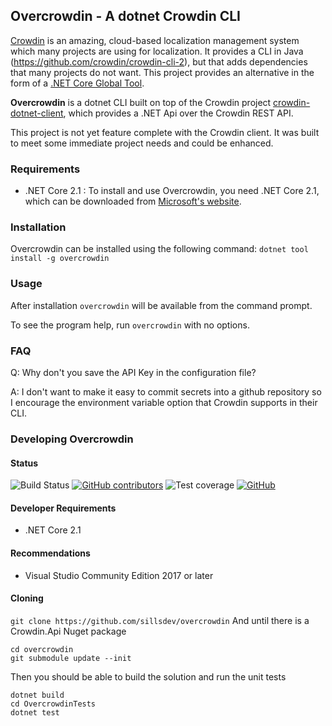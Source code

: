 ## Overcrowdin - A dotnet Crowdin CLI

<a href="https://crowdin.com" target="_blank">Crowdin</a> is an amazing, cloud-based localization management system which many projects are using for localization.
It provides a CLI in Java (<a href="https://github.com/crowdin/crowdin-cli-2" target="_blank">https://github.com/crowdin/crowdin-cli-2</a>), but that adds dependencies that many projects do not want. This project provides an alternative in the form of a <a href="https://docs.microsoft.com/en-us/dotnet/core/tools/global-tools" target="_blank">.NET Core Global Tool</a>. 

**Overcrowdin** is a dotnet CLI built on top of the Crowdin project <a href="https://github.com/crowdin/crowdin-dotnet-client" target="_blank">crowdin-dotnet-client</a>, which provides a .NET Api over the Crowdin REST API.

This project is not yet feature complete with the Crowdin client. It was built to meet some immediate project needs and could be enhanced.

### Requirements

* .NET Core 2.1 : To install and use Overcrowdin, you need .NET Core 2.1, which can be downloaded from <a href="https://dotnet.microsoft.com/download/dotnet-core/2.1" target="_blank">Microsoft's website</a>.

### Installation

Overcrowdin can be installed using the following command:
```dotnet tool install -g overcrowdin```

### Usage

After installation ```overcrowdin``` will be available from the command prompt.

To see the program help, run ```overcrowdin``` with no options.

### FAQ

Q: Why don't you save the API Key in the configuration file?

A: I don't want to make it easy to commit secrets into a github repository so I encourage the environment variable option that Crowdin supports in their CLI.

### Developing Overcrowdin

#### Status
![Build Status](<https://build.palaso.org/app/rest/builds/buildType:(id:Overcrowdin_OvercrowdinCi)/statusIcon>)
[![GitHub contributors](https://img.shields.io/github/contributors/sillsdev/overcrowdin?cacheSeconds=10000)](https://github.com/sillsdev/overcrowdin/graphs/contributors)
![Test coverage](<https://img.shields.io/badge/dynamic/xml?label=test%20coverage&suffix=%&query=//property[@name=%22CodeCoverageS%22]/@value&url=https%3A%2F%2Fbuild.palaso.org%2Fapp%2Frest%2Fbuilds%2FbuildType%3A(id%3AOvercrowdin_OvercrowdinCi)%2Fstatistics%3Fguest%3D1&style=flat>)
[![GitHub](https://img.shields.io/github/license/sillsdev/overcrowdin)](https://github.com/sillsdev/overcrowdin/blob/master/LICENSE)


#### Developer Requirements
* .NET Core 2.1

#### Recommendations
* Visual Studio Community Edition 2017 or later

#### Cloning
```git clone https://github.com/sillsdev/overcrowdin```
And until there is a Crowdin.Api Nuget package
```
cd overcrowdin
git submodule update --init
```

Then you should be able to build the solution and run the unit tests
```
dotnet build
cd OvercrowdinTests
dotnet test
```